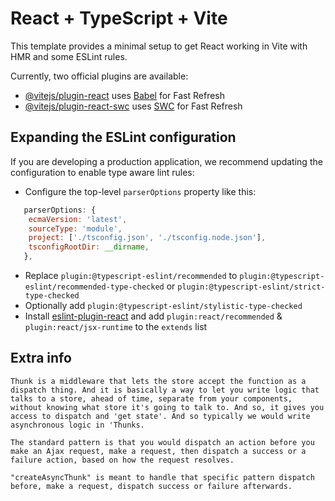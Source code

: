 # React + TypeScript + Vite

This template provides a minimal setup to get React working in Vite with HMR and some ESLint rules.

Currently, two official plugins are available:

- [@vitejs/plugin-react](https://github.com/vitejs/vite-plugin-react/blob/main/packages/plugin-react/README.md) uses [Babel](https://babeljs.io/) for Fast Refresh
- [@vitejs/plugin-react-swc](https://github.com/vitejs/vite-plugin-react-swc) uses [SWC](https://swc.rs/) for Fast Refresh

## Expanding the ESLint configuration

If you are developing a production application, we recommend updating the configuration to enable type aware lint rules:

- Configure the top-level `parserOptions` property like this:

```js
   parserOptions: {
    ecmaVersion: 'latest',
    sourceType: 'module',
    project: ['./tsconfig.json', './tsconfig.node.json'],
    tsconfigRootDir: __dirname,
   },
```

- Replace `plugin:@typescript-eslint/recommended` to `plugin:@typescript-eslint/recommended-type-checked` or `plugin:@typescript-eslint/strict-type-checked`
- Optionally add `plugin:@typescript-eslint/stylistic-type-checked`
- Install [eslint-plugin-react](https://github.com/jsx-eslint/eslint-plugin-react) and add `plugin:react/recommended` & `plugin:react/jsx-runtime` to the `extends` list

## Extra info

```
Thunk is a middleware that lets the store accept the function as a dispatch thing. And it is basically a way to let you write logic that talks to a store, ahead of time, separate from your components, without knowing what store it's going to talk to. And so, it gives you access to dispatch and 'get state'. And so typically we would write asynchronous logic in 'Thunks.

```

```
The standard pattern is that you would dispatch an action before you make an Ajax request, make a request, then dispatch a success or a failure action, based on how the request resolves.
```

```
"createAsyncThunk" is meant to handle that specific pattern dispatch before, make a request, dispatch success or failure afterwards.
```
